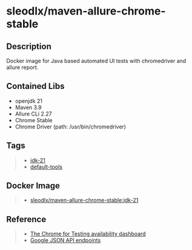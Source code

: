 # sleodlx/maven-allure-chrome-stable
## Description
Docker image for Java based automated UI tests with chromedriver and allure report.

## Contained Libs
* openjdk 21
* Maven 3.9
* Allure CLi 2.27
* Chrome Stable
* Chrome Driver (path: /usr/bin/chromedriver)

## Tags
> * [jdk-21](https://github.com/sleod/docker-maven-allure-chrome-stable/blob/main/jdk-21/Dockerfile)
> * [default-tools](https://github.com/sleod/docker-maven-allure-chrome-stable/blob/main/default-tools/Dockerfile)

## Docker Image
> * [sleodlx/maven-allure-chrome-stable:jdk-21](https://hub.docker.com/r/sleodlx/maven-allure-chrome-stable)

## Reference
> * [The Chrome for Testing availability dashboard](https://googlechromelabs.github.io/chrome-for-testing/)
> * [Google JSON API endpoints](https://github.com/GoogleChromeLabs/chrome-for-testing#json-api-endpoints)
